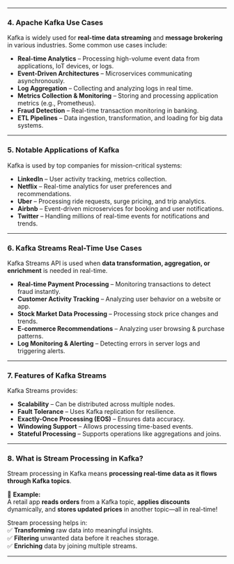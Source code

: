 
---
### **4. Apache Kafka Use Cases**

Kafka is widely used for **real-time data streaming** and **message brokering** in various industries. Some common use cases include:

- **Real-time Analytics** – Processing high-volume event data from applications, IoT devices, or logs.
- **Event-Driven Architectures** – Microservices communicating asynchronously.
- **Log Aggregation** – Collecting and analyzing logs in real time.
- **Metrics Collection & Monitoring** – Storing and processing application metrics (e.g., Prometheus).
- **Fraud Detection** – Real-time transaction monitoring in banking.
- **ETL Pipelines** – Data ingestion, transformation, and loading for big data systems.

---

### **5. Notable Applications of Kafka**

Kafka is used by top companies for mission-critical systems:

- **LinkedIn** – User activity tracking, metrics collection.
- **Netflix** – Real-time analytics for user preferences and recommendations.
- **Uber** – Processing ride requests, surge pricing, and trip analytics.
- **Airbnb** – Event-driven microservices for booking and user notifications.
- **Twitter** – Handling millions of real-time events for notifications and trends.

---

### **6. Kafka Streams Real-Time Use Cases**

Kafka Streams API is used when **data transformation, aggregation, or enrichment** is needed in real-time.

- **Real-time Payment Processing** – Monitoring transactions to detect fraud instantly.
- **Customer Activity Tracking** – Analyzing user behavior on a website or app.
- **Stock Market Data Processing** – Processing stock price changes and trends.
- **E-commerce Recommendations** – Analyzing user browsing & purchase patterns.
- **Log Monitoring & Alerting** – Detecting errors in server logs and triggering alerts.

---

### **7. Features of Kafka Streams**

Kafka Streams provides:

- **Scalability** – Can be distributed across multiple nodes.
- **Fault Tolerance** – Uses Kafka replication for resilience.
- **Exactly-Once Processing (EOS)** – Ensures data accuracy.
- **Windowing Support** – Allows processing time-based events.
- **Stateful Processing** – Supports operations like aggregations and joins.

---

### **8. What is Stream Processing in Kafka?**

Stream processing in Kafka means **processing real-time data as it flows through Kafka topics**.

📌 **Example:**  
A retail app **reads orders** from a Kafka topic, **applies discounts** dynamically, and **stores updated prices** in another topic—all in real-time!

Stream processing helps in:  
✅ **Transforming** raw data into meaningful insights.  
✅ **Filtering** unwanted data before it reaches storage.  
✅ **Enriching** data by joining multiple streams.

---
